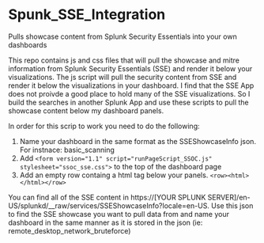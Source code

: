 # Spunk_SSE_Integration
Pulls showcase content from Splunk Security Essentials into your own dashboards

This repo contains js and css files that will pull the showcase and mitre information from Splunk Security Essentials (SSE) and render it below your visualizations. The js script will pull the security content from SSE and render it below the visualizations in your dashboard. I find that the SSE App does not proivde a good place to hold many of the SSE visualizations. So I build the searches in another Splunk App and use these scripts to pull the showcase content below my dashboard panels. 

In order for this scrip to work you need to do the following:
1. Name your dashboard in the same format as the SSEShowcaseInfo json. For instnace: basic_scanning
2. Add `<form version="1.1" script="runPageScript_SSOC.js" stylesheet="ssoc_sse.css">` to the top of the dashboard page
3. Add an empty row containg a html tag below your panels. `<row><html></html></row>` 


You can find all of the SSE content in https://[YOUR SPLUNK SERVER]/en-US/splunkd/__raw/services/SSEShowcaseInfo?locale=en-US. Use this json to find the SSE showcase you want to pull data from and name your dashboard in the same manner as it is stored in the json (ie: remote_desktop_network_bruteforce)